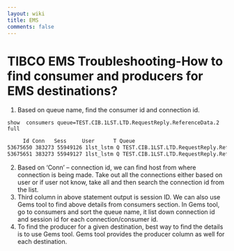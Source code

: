 ```yaml
---
layout: wiki
title: EMS
comments: false
---
```

# TIBCO EMS Troubleshooting-How to find consumer and producers for EMS destinations?

1. Based on queue name, find the consumer id and connection id.

 `show  consumers queue=TEST.CIB.1LST.LTD.RequestReply.ReferenceData.2 full`

 ```bash
      Id Conn   Sess     User      T Queue                                              
53675650 383273 55949126 1lst_lstm Q TEST.CIB.1LST.LTD.RequestReply.ReferenceData.2
53675651 383273 55949127 1lst_lstm Q TEST.CIB.1LST.LTD.RequestReply.ReferenceData.2
```

2. Based on ‘Conn’ – connection id, we can find host from where connection is being made. Take out all the connections either based on user or if user not know, take all and then search the connection id from the list. 
3. Third column in above statement output is session ID. We can also use Gems tool to find above details from consumers section. In Gems tool, go to consumers and sort the queue name, it list down connection id and session id for each connection/consumer id.
4. To find the producer for a given destination, best way to find the details is to use Gems tool. Gems tool provides the producer column as well for each destination.
